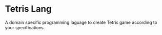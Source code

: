
# Tetris Lang

A domain specific programming laguage to create Tetris game according to your specifications.
